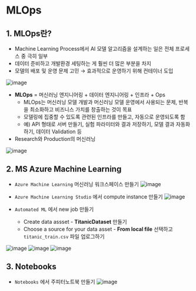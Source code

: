 # MLOps

## 1. MLOps란?

- Machine Learning Process에서 AI 모델 알고리즘을 설계하는 일은 전체 프로세스 중 극히 일부
- 데이터 준비하고 개발환경 세팅하는 게 훨씬 더 많은 부분을 차지
- 모델의 배포 및 운영 문제 고민 → 효과적으로 운영하기 위해 컨테이너 도입

![image](https://user-images.githubusercontent.com/79077316/218382681-00a815ab-6bce-4841-83b7-2a89e33b94a5.png)

- **MLOps** = 머신러닝 엔지니어링 + 데이터 엔지니어링 + 인프라 + Ops
    - MLOps는 머신러닝 모델 개발과 머신러닝 모델 운영에서 사용되는 문제, 반복을 최소화하고 비즈니스 가치를 창출하는 것이 목표
    - 모델링에 집중할 수 있도록 관련된 인프라를 만들고, 자동으로 운영되도록 함
    - 예) API 형태로 서버 만들기, 실험 파라미터와 결과 저장하기, 모델 결과 자동화하기, 데이터 Validation 등
- Research와 Production의 머신러닝

![image](https://user-images.githubusercontent.com/79077316/218382705-3acb6b97-626b-4444-9a3b-a8665f60173e.png)


## 2. MS Azure Machine Learning

- `Azure Machine Learning` 머신러닝 워크스페이스 만들기
![image](https://user-images.githubusercontent.com/79077316/218382996-1a59df2a-0005-4f62-ad00-9789a2c0ad48.png)

- `Azure Machine Learning Studio` 에서 compute instance 만들기
![image](https://user-images.githubusercontent.com/79077316/218383033-7b76d649-3ead-4426-9df2-97dc03804f21.png)

- `Automated ML` 에서 new job 만들기
    - Create data assset - **TitanicDataset** 만들기
    - Choose a source for your data asset - **From local file** 선택하고 `titanic_train.csv` 파일 업로그하기

![image](https://user-images.githubusercontent.com/79077316/218383074-ce6954b1-d323-4532-824c-3efae0ada6a8.png)
![image](https://user-images.githubusercontent.com/79077316/218383111-7577e553-5227-41c5-b2b8-8a3b6d13ceff.png)
![image](https://user-images.githubusercontent.com/79077316/218383123-45688324-2eed-48c8-91d2-a5080944383e.png)

## 3. Notebooks

- `Notebooks` 에서 주피터노트북 만들기
![image](https://user-images.githubusercontent.com/79077316/218383167-44744417-e668-4823-ab00-51e1dbd1fdc2.png)

